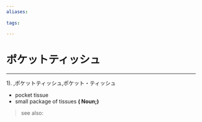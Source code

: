 ```yaml
---
aliases:
    
tags:
    
---
```


# ポケットティッシュ
---
1).
,ポケットティッシュ,ポケット・ティッシュ

- pocket tissue
- small package of tissues
**( Noun;)**
> see also: 
            